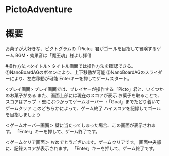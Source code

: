 # PictoAdventure
# 概要
お菓子が大好きな、ピクトグラムの「Picto」君がゴールを目指して冒険するゲーム
BGM・効果音は「魔王魂」様よし拝借

#操作方法
<タイトル>
タイトル画面では操作方法を確認できる。
⓵NanoBoardAGのボタンにより、上下移動が可能
⓶NanoBoardAGのスライダーにより、左右移動が可能
Enterキーを押してゲームスタート。

<プレイ画面>
プレイ画面では、プレイヤーが操作する「Picto」君と、いくつかのお菓子がある
また、画面上部には現在のスコアが表示
お菓子を取ることで、スコアはアップ
・壁にぶつかってゲームオーバー
・「Goal」までたどり着いてゲームクリア
このどちらかによって、ゲーム終了
ハイスコアを記録してゴールを目指しましょう

＜ゲームオーバー画面＞
壁に当たってしまった場合、この画面が表示されます。
「Enter」キーを押して、ゲーム終了です。

＜ゲームクリア画面＞
おめでとうございます。ゲームクリアです。
画面中央部に、記録スコアが表示されます。
「Enter」キーを押して、ゲーム終了です。
